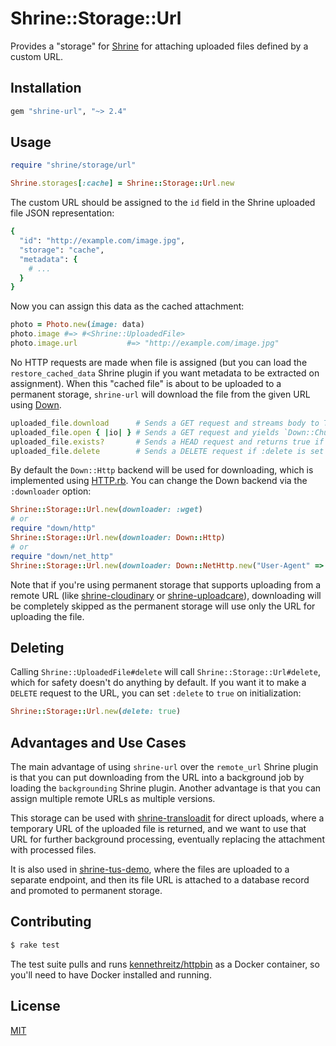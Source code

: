 # Shrine::Storage::Url

Provides a "storage" for [Shrine] for attaching uploaded files defined by a
custom URL.

## Installation

```rb
gem "shrine-url", "~> 2.4"
```

## Usage

```rb
require "shrine/storage/url"

Shrine.storages[:cache] = Shrine::Storage::Url.new
```

The custom URL should be assigned to the `id` field in the Shrine uploaded file
JSON representation:

```rb
{
  "id": "http://example.com/image.jpg",
  "storage": "cache",
  "metadata": {
    # ...
  }
}
```

Now you can assign this data as the cached attachment:

```rb
photo = Photo.new(image: data)
photo.image #=> #<Shrine::UploadedFile>
photo.image.url           #=> "http://example.com/image.jpg"
```

No HTTP requests are made when file is assigned (but you can load the
`restore_cached_data` Shrine plugin if you want metadata to be extracted on
assignment). When this "cached file" is about to be uploaded to a permanent
storage, `shrine-url` will download the file from the given URL using [Down].

```rb
uploaded_file.download      # Sends a GET request and streams body to Tempfile
uploaded_file.open { |io| } # Sends a GET request and yields `Down::ChunkedIO` ready for reading
uploaded_file.exists?       # Sends a HEAD request and returns true if response status is 2xx
uploaded_file.delete        # Sends a DELETE request if :delete is set to true
```

By default the `Down::Http` backend will be used for downloading, which is
implemented using [HTTP.rb]. You can change the Down backend via the
`:downloader` option:

```rb
Shrine::Storage::Url.new(downloader: :wget)
# or
require "down/http"
Shrine::Storage::Url.new(downloader: Down::Http)
# or
require "down/net_http"
Shrine::Storage::Url.new(downloader: Down::NetHttp.new("User-Agent" => "MyApp/1.0.0"))
```

Note that if you're using permanent storage that supports uploading from a
remote URL (like [shrine-cloudinary] or [shrine-uploadcare]), downloading will
be completely skipped as the permanent storage will use only the URL for
uploading the file.

## Deleting

Calling `Shrine::UploadedFile#delete` will call `Shrine::Storage::Url#delete`,
which for safety doesn't do anything by default. If you want it to make a
`DELETE` request to the URL, you can set `:delete` to `true` on initialization:

```rb
Shrine::Storage::Url.new(delete: true)
```

## Advantages and Use Cases

The main advantage of using `shrine-url` over the `remote_url` Shrine plugin is
that you can put downloading from the URL into a background job by loading the
`backgrounding` Shrine plugin. Another advantage is that you can assign
multiple remote URLs as multiple versions.

This storage can be used with [shrine-transloadit] for direct uploads, where a
temporary URL of the uploaded file is returned, and we want to use that URL for
further background processing, eventually replacing the attachment with
processed files.

It is also used in [shrine-tus-demo], where the files are uploaded to a
separate endpoint, and then its file URL is attached to a database record and
promoted to permanent storage.

## Contributing

```sh
$ rake test
```

The test suite pulls and runs [kennethreitz/httpbin] as a Docker container, so
you'll need to have Docker installed and running.

## License

[MIT](/LICENSE.txt)

[Shrine]: https://github.com/shrinerb/shrine
[shrine-transloadit]: https://github.com/shrinerb/shrine-transloadit
[shrine-tus-demo]: https://github.com/shrinerb/shrine-tus-demo
[shrine-cloudinary]: https://github.com/shrinerb/shrine-cloudinary
[shrine-uploadcare]: https://github.com/shrinerb/shrine-uploadcare
[Down]: https://github.com/janko/down
[HTTP.rb]: https://github.com/httprb/http
[kennethreitz/httpbin]: https://github.com/kennethreitz/httpbin
